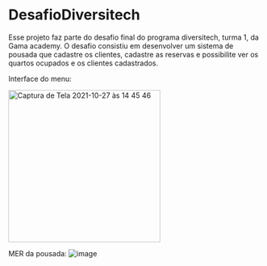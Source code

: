# DesafioDiversitech

Esse projeto faz parte do desafio final do programa diversitech, turma 1, da Gama academy.
O desafio consistiu em desenvolver um sistema de pousada que cadastre os clientes, cadastre as reservas e possibilite ver os quartos ocupados e os clientes cadastrados.

Interface do menu:

<img width="301" alt="Captura de Tela 2021-10-27 às 14 45 46" src="https://user-images.githubusercontent.com/71904669/139148849-ae080c86-579c-46a8-bf28-abfdf4d00b1d.png">

MER da pousada:
![image](https://user-images.githubusercontent.com/71904669/139148964-2467e28b-7dbe-4838-bce9-f9f9d361cefa.png)
